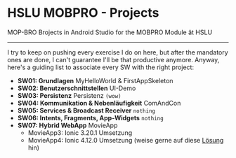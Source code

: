 # HSLU MOBPRO - Projects
MOP-BRO Brojects in Android Studio for the MOBPRO Module ät HSLU

---

I try to keep on pushing every exercise I do on here, but after the mandatory ones are done, I can't guarantee I'll be that productive anymore. Anyway, here's a guiding list to associate every SW with the right project:

- **SW01: Grundlagen** MyHelloWorld & FirstAppSkeleton
- **SW02: Benutzerschnittstellen** UI-Demo
- **SW03: Persistenz** Persistenz `(wow)`
- **SW04: Kommunikation & Nebenläufigkeit** ComAndCon
- **SW05: Services & Broadcast Receiver** `nothing`
- **SW06: Intents, Fragments, App-Widgets** `nothing`
- **SW07: Hybrid WebApp** MovieApp
  - MovieApp3: Ionic 3.20.1 Umsetzung
  - MovieApp4: Ionic 4.12.0 Umsetzung (weise gerne auf diese [Lösung](https://github.com/ppsan/HSLU_MOBPRO/blob/master/Uebung07/notes.md) hin)


